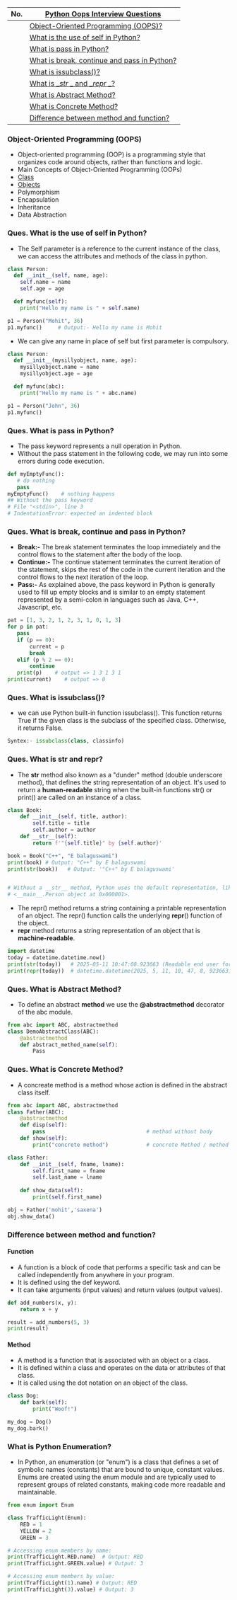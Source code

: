 |  No.  | [Python Oops Interview Questions](./7_oops/1_oops.md)                                          |
| :---: | ---------------------------------------------------------------------------------------------- |
|       | [Object-Oriented Programming (OOPS)?](#object-oriented-programming-oops)                       |
|       | [What is the use of self in Python?](#ques-what-is-the-use-of-self-in-python)                  |
|       | [What is pass in Python?](#ques-what-is-pass-in-python)                                        |
|       | [What is break, continue and pass in Python?](#ques-what-is-break-continue-and-pass-in-python) |
|       | [What is issubclass()?](#ques-what-is-issubclass)                                              |
|       | [What is __str_ _ and __repr_ _?](#ques-what-is-str-and-repr)                                  |
|       | [What is Abstract Method?](#ques-what-is-abstract-method)                                      |
|       | [What is Concrete Method?](#ques-what-is-concrete-method)                                      |
|       | [Difference between method and function?](#difference-between-method-and-function)             |

### Object-Oriented Programming (OOPS)
* Object-oriented programming (OOP) is a programming style that organizes code around objects, rather than functions and logic.
* Main Concepts of Object-Oriented Programming (OOPs) 
* [Class](#ques-What-is-Class)
* [Objects](#ques-What-is-Object)
* Polymorphism
* Encapsulation
* Inheritance
* Data Abstraction
  

### Ques. What is the use of self in Python?
* The Self parameter is a reference to the current instance of the class, we can access the attributes and methods of the class in python.
```python
class Person:
  def __init__(self, name, age):
    self.name = name
    self.age = age

  def myfunc(self):
    print("Hello my name is " + self.name)

p1 = Person("Mohit", 36)
p1.myfunc()     # Output:- Hello my name is Mohit
```
* We can give any name in place of self but first parameter is compulsory.
```python
class Person:
  def __init__(mysillyobject, name, age):
    mysillyobject.name = name
    mysillyobject.age = age

  def myfunc(abc):
    print("Hello my name is " + abc.name)

p1 = Person("John", 36)
p1.myfunc()
```


### Ques. What is pass in Python?
* The pass keyword represents a null operation in Python.
* Without the pass statement in the following code, we may run into some errors during code execution.
```python
def myEmptyFunc():
   # do nothing
   pass
myEmptyFunc()    # nothing happens
## Without the pass keyword
# File "<stdin>", line 3
# IndentationError: expected an indented block
```

### Ques. What is break, continue and pass in Python?
* **Break:-** The break statement terminates the loop immediately and the control flows to the statement after the body of the loop.
* **Continue:-** The continue statement terminates the current iteration of the statement, skips the rest of the code in the current iteration and the control flows to the next iteration of the loop.
* **Pass:-** As explained above, the pass keyword in Python is generally used to fill up empty blocks and is similar to an empty statement represented by a semi-colon in languages such as Java, C++, Javascript, etc.
```python
pat = [1, 3, 2, 1, 2, 3, 1, 0, 1, 3]
for p in pat:
   pass
   if (p == 0):
       current = p
       break
   elif (p % 2 == 0):
       continue
   print(p)    # output => 1 3 1 3 1
print(current)    # output => 0
```


### Ques. What is issubclass()?
* we can use Python built-in function issubclass(). This function returns True if the given class is the subclass of the specified class. Otherwise, it returns False.
```python
Syntex:- issubclass(class, classinfo)
```


### Ques. What is __str__ and __repr__?
* The __str__ method also known as a "dunder" method (double underscore method), that defines the string representation of an object. It's used to return a **human-readable** string when the built-in functions str() or print() are called on an instance of a class.
```python
class Book:
    def __init__(self, title, author):
        self.title = title
        self.author = author
    def __str__(self):
        return f'"{self.title}" by {self.author}'

book = Book("C++", "E balaguswami")
print(book) # Output: "C++" by E balaguswami
print(str(book))   # Output: '"C++" by E balaguswami'


# Without a __str__ method, Python uses the default representation, like 
# <__main__.Person object at 0x000001>.
```

* The repr() method returns a string containing a printable representation of an object. The repr() function calls the underlying __repr__() function of the object.
* **__repr__** method returns a string representation of an object that is **machine-readable**.
```python
import datetime
today = datetime.datetime.now()
print(str(today))   # 2025-05-11 10:47:08.923663 (Readable end user format)
print(repr(today))  # datetime.datetime(2025, 5, 11, 10, 47, 8, 923663) (official developmrnt format)
```




### Ques. What is Abstract Method?
* To define an abstract **method** we use the **@abstractmethod** decorator of the abc module.
```python
from abc import ABC, abstractmethod
class DemoAbstractClass(ABC):
	@abstractmethod
	def abstract_method_name(self):
    	Pass
```

### Ques. What is Concrete Method?
* A concreate method is a method whose action is defined in the abstract class itself.
```python
from abc import ABC, abstractmethod
class Father(ABC):
    @abstractmethod
    def disp(self): 
        pass                                # method without body
    def show(self):
        print("concrete method")            # concrete Method / method with body
```

```python
class Father:
    def __init__(self, fname, lname):
        self.first_name = fname
        self.last_name = lname
    
    def show_data(self):
        print(self.first_name)

obj = Father('mohit','saxena')
obj.show_data()
```

### Difference between method and function?
#### Function
* A function is a block of code that performs a specific task and can be called independently from anywhere in your program.
* It is defined using the def keyword.
* It can take arguments (input values) and return values (output values).
```python
def add_numbers(x, y):
    return x + y

result = add_numbers(5, 3)
print(result)
```
#### Method
* A method is a function that is associated with an object or a class.
* It is defined within a class and operates on the data or attributes of that class.
* It is called using the dot notation on an object of the class.
```python
class Dog:
    def bark(self):
        print("Woof!")

my_dog = Dog()
my_dog.bark()
```

### What is Python Enumeration?
* In Python, an enumeration (or "enum") is a class that defines a set of symbolic names (constants) that are bound to unique, constant values. Enums are created using the enum module and are typically used to represent groups of related constants, making code more readable and maintainable.
```python
from enum import Enum

class TrafficLight(Enum):
    RED = 1
    YELLOW = 2
    GREEN = 3

# Accessing enum members by name:
print(TrafficLight.RED.name)  # Output: RED
print(TrafficLight.GREEN.value) # Output: 3

# Accessing enum members by value:
print(TrafficLight(1).name) # Output: RED
print(TrafficLight(3).value) # Output: 3
```